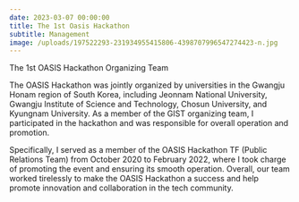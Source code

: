 ```yaml
---
date: 2023-03-07 00:00:00
title: The 1st Oasis Hackathon
subtitle: Management
image: /uploads/197522293-231934955415806-4398707996547274423-n.jpg
---
```

The 1st OASIS Hackathon Organizing Team

The OASIS Hackathon was jointly organized by universities in the Gwangju Honam region of South Korea, including Jeonnam National University, Gwangju Institute of Science and Technology, Chosun University, and Kyungnam University. As a member of the GIST organizing team, I participated in the hackathon and was responsible for overall operation and promotion.

Specifically, I served as a member of the OASIS Hackathon TF (Public Relations Team) from October 2020 to February 2022, where I took charge of promoting the event and ensuring its smooth operation. Overall, our team worked tirelessly to make the OASIS Hackathon a success and help promote innovation and collaboration in the tech community.